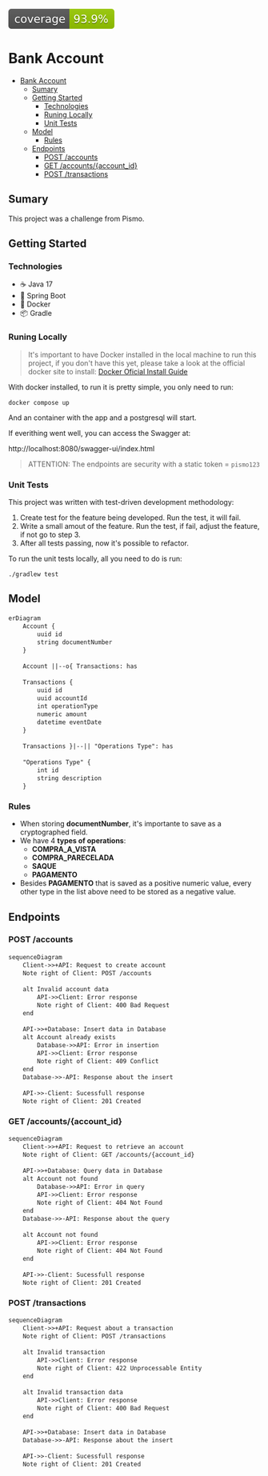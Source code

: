 ![](/badges/jacoco.svg)

# Bank Account

- [Bank Account](#bank-account)
  - [Sumary](#sumary)
  - [Getting Started](#getting-started)
    - [Technologies](#technologies)
    - [Runing Locally](#runing-locally)
    - [Unit Tests](#unit-tests)
  - [Model](#model)
    - [Rules](#rules)
  - [Endpoints](#endpoints)
    - [POST /accounts](#post-accounts)
    - [GET /accounts/{account\_id}](#get-accountsaccount_id)
    - [POST /transactions](#post-transactions)

## Sumary

This project was a challenge from Pismo.

## Getting Started

### Technologies

- ☕ Java 17
- 🍃 Spring Boot
- 🐋 Docker
- 📦 Gradle

### Runing Locally

> It's important to have Docker installed in the local machine to run this project,
> if you don't have this yet, please take a look at the official docker site
> to install: [Docker Oficial Install Guide](https://docs.docker.com/engine/install/) 

With docker installed, to run it is pretty simple, you only need to run:

```shell
docker compose up
```

And an container with the app and a postgresql will start.

If everithing went well, you can access the Swagger at:

http://localhost:8080/swagger-ui/index.html

> ATTENTION:
> The endpoints are security with a static token = `pismo123`

### Unit Tests

This project was written with test-driven development methodology:

1. Create test for the feature being developed. Run the test, it will fail.
2. Write a small amout of the feature. Run the test, if fail, adjust the feature, if not go to step 3.
3. After all tests passing, now it's possible to refactor.

To run the unit tests locally, all you need to do is run:

```shell
./gradlew test 
```

## Model

```mermaid
erDiagram
    Account {
        uuid id
        string documentNumber
    }

    Account ||--o{ Transactions: has

    Transactions {
        uuid id
        uuid accountId
        int operationType
        numeric amount
        datetime eventDate
    }

    Transactions }|--|| "Operations Type": has

    "Operations Type" {
        int id
        string description
    }

```

### Rules

- When storing **documentNumber**, it's importante to save as a cryptographed field.
- We have 4 **types of operations**:
  - **COMPRA_A_VISTA**
  - **COMPRA_PARECELADA**
  - **SAQUE**
  - **PAGAMENTO**
- Besides **PAGAMENTO** that is saved as a positive numeric value, every other type in the list above need to be stored as a negative value.

## Endpoints

### POST /accounts

```mermaid
sequenceDiagram
    Client->>+API: Request to create account
    Note right of Client: POST /accounts

    alt Invalid account data
        API->>Client: Error response
        Note right of Client: 400 Bad Request
    end

    API->>+Database: Insert data in Database
    alt Account already exists
        Database->>API: Error in insertion
        API->>Client: Error response
        Note right of Client: 409 Conflict
    end    
    Database->>-API: Response about the insert    

    API->>-Client: Sucessfull response
    Note right of Client: 201 Created
```

### GET /accounts/{account_id}

```mermaid
sequenceDiagram
    Client->>+API: Request to retrieve an account
    Note right of Client: GET /accounts/{account_id}

    API->>+Database: Query data in Database
    alt Account not found
        Database->>API: Error in query
        API->>Client: Error response
        Note right of Client: 404 Not Found
    end    
    Database->>-API: Response about the query    

    alt Account not found
        API->>Client: Error response
        Note right of Client: 404 Not Found
    end

    API->>-Client: Sucessfull response
    Note right of Client: 201 Created
```

### POST /transactions

```mermaid
sequenceDiagram
    Client->>+API: Request about a transaction
    Note right of Client: POST /transactions

    alt Invalid transaction
        API->>Client: Error response
        Note right of Client: 422 Unprocessable Entity
    end

    alt Invalid transaction data
        API->>Client: Error response
        Note right of Client: 400 Bad Request
    end

    API->>+Database: Insert data in Database    
    Database->>-API: Response about the insert    

    API->>-Client: Sucessfull response
    Note right of Client: 201 Created
```
